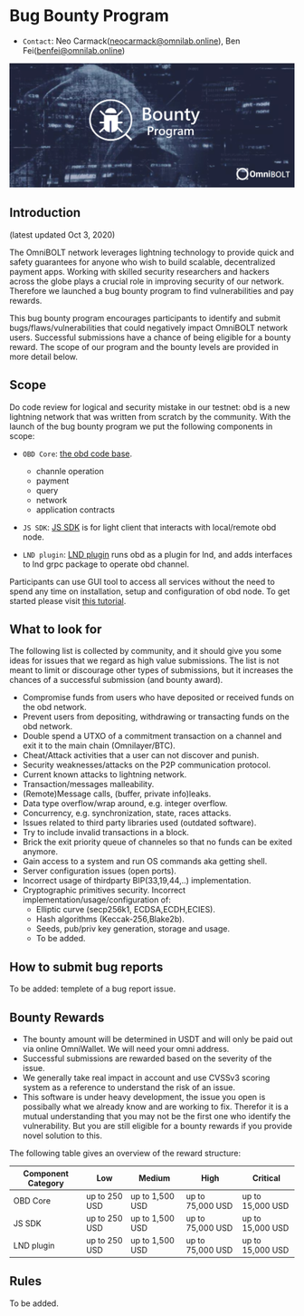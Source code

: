# Bug Bounty Program

* `Contact`: Neo Carmack(neocarmack@omnilab.online), Ben Fei(benfei@omnilab.online)

<p align="center">
  <img width="750" alt="OmniBOLT-Bug-Bounty" src="assets/omni-bounty.png">
</p>

## Introduction

(latest updated Oct 3, 2020)

The OmniBOLT network leverages lightning technology to provide quick and safety guarantees for anyone who wish to build scalable, decentralized payment apps. Working with skilled security researchers and hackers across the globe plays a crucial role in improving security of our network. Therefore we launched a bug bounty program to find vulnerabilities and pay rewards. 

This bug bounty program encourages participants to identify and submit bugs/flaws/vulnerabilities that could negatively impact OmniBOLT network users. Successful submissions have a chance of being eligible for a bounty reward. The scope of our program and the bounty levels are provided in more detail below.


## Scope

Do code review for logical and security mistake in our testnet: obd is a new lightning network that was written from scratch by the community. With the launch of the bug bounty program we put the following components in scope:  

 * `OBD Core`: [the obd code base](https://github.com/omnilaboratory/obd).
	* channle operation
	* payment
	* query
	* network
	* application contracts

 * `JS SDK`: [JS SDK](https://omnilaboratory.github.io/obd/#/js-sdk) is for light client that interacts with local/remote obd node.
 * `LND plugin`: [LND plugin](https://github.com/omnilaboratory/lnd) runs obd as a plugin for lnd, and adds interfaces to lnd grpc package to operate obd channel. 


<!-- 
The OmniBOLT team has been adding a lot enterprise friendly features at the core level so that it could be easily used by any third party who runs obd as its business: serving millions of light wallet clients, providing liquidity to the network, or other value added services to its clients. 
-->

Participants can use GUI tool to access all services without the need to spend any time on installation, setup and configuration of obd node. To get started please visit [this tutorial](https://omnilaboratory.github.io/obd/#/GUI-tool).   

 
## What to look for

The following list is collected by community, and it should give you some ideas for issues that we regard as high value submissions. The list is not meant to limit or discourage other types of submissions, but it increases the chances of a successful submission (and bounty award).

 * Compromise funds from users who have deposited or received funds on the obd network.
 * Prevent users from depositing, withdrawing or transacting funds on the obd network.
 * Double spend a UTXO of a commitment transaction on a channel and exit it to the main chain (Omnilayer/BTC).
 * Cheat/Attack activities that a user can not discover and punish.
 * Security weaknesses/attacks on the P2P communication protocol.
 * Current known attacks to lightning network.
 * Transaction/messages malleability.
 * (Remote)Message calls, (buffer, private info)leaks.
 * Data type overflow/wrap around, e.g. integer overflow.
 * Concurrency, e.g. synchronization, state, races attacks.
 * Issues related to third party libraries used (outdated software).
 * Try to include invalid transactions in a block. 
 * Brick the exit priority queue of channeles so that no funds can be exited anymore. 
 * Gain access to a system and run OS commands aka getting shell.
 * Server configuration issues (open ports).
 * Incorrect usage of thirdparty BIP(33,19,44,..) implementation.
 * Cryptographic primitives security. Incorrect implementation/usage/configuration of:
	 * Elliptic curve (secp256k1, ECDSA,ECDH,ECIES).
	 * Hash algorithms (Keccak-256,Blake2b).
	 * Seeds, pub/priv key generation, storage and usage.
	 * To be added.
 

 

## How to submit bug reports

To be added: templete of a bug report issue.

## Bounty Rewards

 * The bounty amount will be determined in USDT and will only be paid out via online OmniWallet. We will need your omni address.   
 * Successful submissions are rewarded based on the severity of the issue.  
 * We generally take real impact in account and use CVSSv3 scoring system as a reference to understand the risk of an issue.  
 * This software is under heavy development, the issue you open is possibally what we already know and are working to fix. Therefor it is a mutual understanding that you may not be the first one who identify the vulnerability. But you are still eligible for a bounty rewards if you provide novel solution to this.  


The following table gives an overview of the reward structure:   
				
|  Component Category  |        Low       |      Medium       |        High       |      Critical      | 
|  ------------------  |  --------------  |  ---------------  |  ---------------  |   ---------------  |
|     OBD Core         |  up to 250 USD	  |  up to 1,500 USD  | up to 75,000 USD  |  up to 15,000 USD  | 
|      JS SDK  	       |  up to 250 USD	  |  up to 1,500 USD  | up to 75,000 USD  |  up to 15,000 USD  | 
|    LND plugin        |  up to 250 USD	  |  up to 1,500 USD  | up to 75,000 USD  |  up to 15,000 USD  |
  

## Rules 

To be added.
